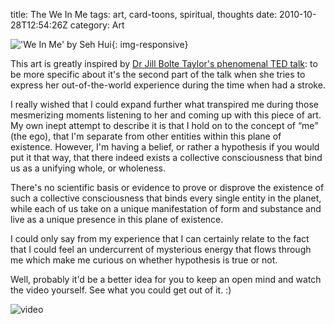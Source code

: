 title: The We In Me
tags: art, card-toons, spiritual, thoughts
date: 2010-10-28T12:54:26Z
category: Art

!['We In Me' by Seh Hui]({static}/images/2010/07/WeInMe-small.jpg){: img-responsive}

This art is greatly inspired by [Dr Jill Bolte Taylor's phenomenal TED talk][jillted]: to be more specific about it's the second part of the talk when she tries to express her out-of-the-world experience during the time when had a stroke.

I really wished that I could expand further what transpired me during those mesmerizing moments listening to her and coming up with this piece of art. My own inept attempt to describe it is that I hold on to the concept of “me” (the ego), that I'm separate from other entities within this plane of existence. However, I'm having a belief, or rather a hypothesis if you would put it that way, that there indeed exists a collective consciousness that bind us as a unifying whole, or wholeness.

There's no scientific basis or evidence to prove or disprove the existence of such a collective consciousness that binds every single entity in the planet, while each of us take on a unique manifestation of form and substance and live as a unique presence in this plane of existence.

I could only say from my experience that I can certainly relate to the fact that I could feel an undercurrent of mysterious energy that flows through me which make me curious on whether hypothesis is true or not.

Well, probably it'd be a better idea for you to keep an open mind and watch the video yourself. See what you could get out of it. :)

![video](http://www.youtube.com/watch?v=UyyjU8fzEYU)

[jillted]: http://www.ted.com/talks/jill_bolte_taylor_s_powerful_stroke_of_insight.html
